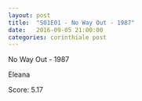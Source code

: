 ```yaml
---
layout: post
title:  "S01E01 - No Way Out - 1987"
date:   2016-09-05 21:00:00
categories: corinthiale post
---
```

No Way Out - 1987

Eleana

Score: 5.17
